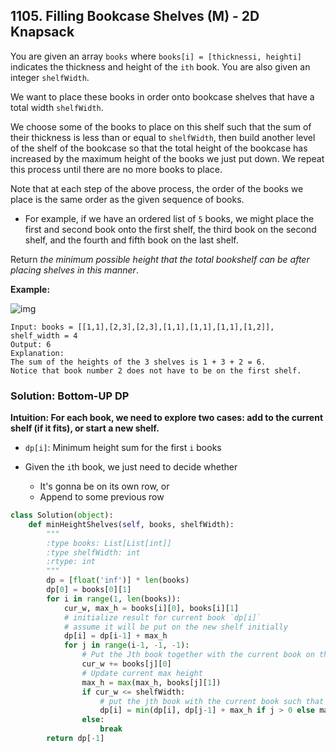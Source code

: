 ## 1105. Filling Bookcase Shelves (M) - 2D Knapsack

You are given an array `books` where `books[i] = [thicknessi, heighti]` indicates the thickness and height of the `ith` book. You are also given an integer `shelfWidth`.

We want to place these books in order onto bookcase shelves that have a total width `shelfWidth`.

We choose some of the books to place on this shelf such that the sum of their thickness is less than or equal to `shelfWidth`, then build another level of the shelf of the bookcase so that the total height of the bookcase has increased by the maximum height of the books we just put down. We repeat this process until there are no more books to place.

Note that at each step of the above process, the order of the books we place is the same order as the given sequence of books.

- For example, if we have an ordered list of `5` books, we might place the first and second book onto the first shelf, the third book on the second shelf, and the fourth and fifth book on the last shelf.

Return *the minimum possible height that the total bookshelf can be after placing shelves in this manner*.



**Example:**

![img](https://assets.leetcode.com/uploads/2019/06/24/shelves.png)

```
Input: books = [[1,1],[2,3],[2,3],[1,1],[1,1],[1,1],[1,2]], shelf_width = 4
Output: 6
Explanation:
The sum of the heights of the 3 shelves is 1 + 3 + 2 = 6.
Notice that book number 2 does not have to be on the first shelf.
```



### Solution: Bottom-UP DP

**Intuition: For each book, we need to explore two cases: add to the current shelf (if it fits), or start a new shelf.**

- `dp[i]`: Minimum height sum for the first `i` books

- Given the `i`th book, we just need to decide whether

  - It's gonna be on its own row, or
  - Append to some previous row

  

```python
class Solution(object):
    def minHeightShelves(self, books, shelfWidth):
        """
        :type books: List[List[int]]
        :type shelfWidth: int
        :rtype: int
        """
        dp = [float('inf')] * len(books)
        dp[0] = books[0][1]
        for i in range(1, len(books)):
            cur_w, max_h = books[i][0], books[i][1]
            # initialize result for current book `dp[i]`
            # assume it will be put on the new shelf initially
            dp[i] = dp[i-1] + max_h 
            for j in range(i-1, -1, -1):
                # Put the Jth book together with the current book on the same shelf
                cur_w += books[j][0]
                # Update current max height
                max_h = max(max_h, books[j][1])
                if cur_w <= shelfWidth: 
                    # put the jth book with the current book such that the possible height would be (minimum height sum of previous h-1 books + current max height)
                    dp[i] = min(dp[i], dp[j-1] + max_h if j > 0 else max_h) 
                else:
                    break
        return dp[-1]
```

